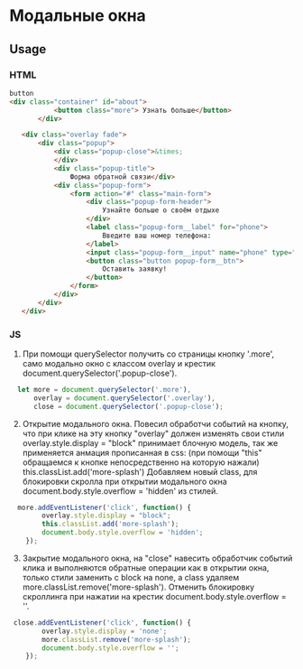 # Модальные окна


## Usage
### HTML

 ```html
button
<div class="container" id="about">
			<button class="more"> Узнать больше</button>
		</div>
```
 ```html
	<div class="overlay fade">
		<div class="popup">
			<div class="popup-close">&times;
			</div>
			<div class="popup-title">
				Форма обратной связи</div>
			<div class="popup-form">
				<form action="#" class="main-form">
					<div class="popup-form-header">
						Узнайте больше о своём отдыхе
					</div>
					<label class="popup-form__label" for="phone">
						Введите ваш номер телефона:
					</label>
					<input class="popup-form__input" name="phone" type="tel" required placeholder="+7(978) 973 33 45">
					<button class="button popup-form__btn">
						Оставить заявку!
					</button>
				</form>
			</div>
		</div>
	</div>
```

### JS
  1. При помощи querySelector получить со страницы кнопку '.more', само модально окно с классом overlay и крестик document.querySelector('.popup-close').
  ```javascript
    let more = document.querySelector('.more'),
        overlay = document.querySelector('.overlay'),
        close = document.querySelector('.popup-close');
```
  
  2. Открытие модального окна. Повесил обработчи событий на кнопку, что при клике на эту кнопку "overlay" должен изменять свои стили overlay.style.display = "block" принимает блочную модель, так же применяется анмация прописанная в css: (при помощи "this" обращаемся к кнопке непосредственно на которую нажали) this.classList.add('more-splash') Добавляем новый class, для блокировки скролла при открытии модального окна document.body.style.overflow = 'hidden' из стилей.
```javascript
  more.addEventListener('click', function() {
        overlay.style.display = "block";
        this.classList.add('more-splash');
        document.body.style.overflow = 'hidden';
    });
  ```
  3. Закрытие модального окна, на "close" навесить обработчик событий клика и выполняются обратные операции как в открытии окна, только стили заменить с block на none, а class удаляем more.classList.remove('more-splash'). Отменить блокировку скроллинга при нажатии на крестик document.body.style.overflow = ''.
```javascript
 close.addEventListener('click', function() {
        overlay.style.display = 'none';
        more.classList.remove('more-splash');
        document.body.style.overflow = '';
    });
  ```
